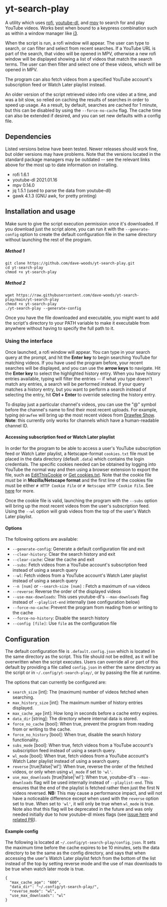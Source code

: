 # yt-search-play

A utility which uses [rofi](https://github.com/davatorium/rofi), [youtube-dl](https://github.com/ytdl-org/youtube-dl), and [mpv](https://github.com/mpv-player/mpv) to search for and play YouTube videos. Works best when bound to a keypress combination such as within a window manager like [i3](https://github.com/i3/i3).

When the script is run, a rofi window will appear. The user can type to search, or can filter and select from recent searches. If a YouTube URL is part of the search, that video will be opened in MPV, otherwise a new rofi window will be displayed showing a list of videos that match the search terms. The user can then filter and select one of these videos, which will be opened in MPV.

The program can also fetch videos from a specified YouTube account's subscription feed or Watch Later playlist instead.

An older version of the script retrieved video info one video at a time, and was a bit slow, so relied on caching the results of searches in order to speed up usage. As a result, by default, searches are cached for 1 minute, but this can be disabled by using the `--force-no-cache` flag. The cache time can also be extended if desired, and you can set new defaults with a config file.
## Dependencies

Listed versions below have been tested. Newer releases should work fine, but older versions may have problems. Note that the versions located in the standard package managers may be outdated -- see the relevant links above for the most up to date information on installing.

* rofi 1.6.1
* youtube-dl 2021.01.16
* mpv 0.14.0
* jq 1.5.1 (used to parse the data from youtube-dl)
* gawk 4.1.3 (GNU awk, for pretty printing)

## Installation and usage

Make sure to give the script execution permission once it's downloaded. If you download just the script alone, you can run it with the `--generate-config` option to create the default configuration file in the same directory without launching the rest of the program.
##### Method 1
```
git clone https://github.com/dave-woods/yt-search-play.git
cd yt-search-play
chmod +x yt-search-play
```
##### Method 2
```
wget https://raw.githubusercontent.com/dave-woods/yt-search-play/main/yt-search-play
chmod +x yt-search-play
./yt-search-play --generate-config
```

Once you have the file downloaded and executable, you might want to add the script's directory to your PATH variable to make it executable from anywhere without having to specify the full path to it.

### Using the interface

Once launched, a rofi window will appear. You can type in your search query at the prompt, and hit the **Enter key** to begin searching YouTube for matching videos. If you have used the program before, your recent searches will be displayed, and you can use the **arrow keys** to navigate. Hit the **Enter key** to select the highlighted history entry. When you have history entries available, typing will filter the entries -- if what you type doesn't match any entries, a search will be performed instead. If your query matches a history entry, but you want to perform a search instead of selecting the entry, hit **Ctrl + Enter** to override selecting the history entry.

To display just a particular channel's videos, you can use the "@" symbol before the channel's name to find their most recent uploads. For example, typing `@drawfee` will bring up the most recent videos from [Drawfee Show](https://www.youtube.com/c/drawfee). **Note**: this currently only works for channels which have a human-readable channel ID.

#### Accessing subscription feed or Watch Later playlist

In order for the program to be able to access a user's YouTube subscription feed or Watch Later playlist, a Netscape-format `cookies.txt` file must be placed in the data directory (default `.data`) which contains the login credentials. The specific cookies needed can be obtained by logging into YouTube the normal way and then using a browser extension to export the file, such as [EditThisCookie](https://chrome.google.com/webstore/detail/editthiscookie/fngmhnnpilhplaeedifhccceomclgfbg) or [Get cookies.txt](https://chrome.google.com/webstore/detail/get-cookiestxt/bgaddhkoddajcdgocldbbfleckgcbcid). Note that the cookie file *must* be in **Mozilla/Netscape format** and the first line of the cookies file must be either `# HTTP Cookie File` or `# Netscape HTTP Cookie File`. See [here](https://github.com/ytdl-org/youtube-dl/#how-do-i-pass-cookies-to-youtube-dl) for more.

Once the cookie file is valid, launching the program with the `--subs` option will bring up the most recent videos from the user's subscription feed. Using the `--wl` option will grab videos from the top of the user's Watch Later playlist.

#### Options

The following options are available:
* `--generate-config`: Generate a default configuration file and exit
* `--clear-history`: Clear the search history and exit
* `--clear-cache`: Clear the cache and exit
* `--subs`: Fetch videos from a YouTube account's subscription feed instead of using a search query
* `--wl`: Fetch videos from a YouTube account's Watch Later playlist instead of using a search query
* `--n [num]` *or* `--search-size [num]` : Fetch a maximum of `num` videos
* `--reverse`: Reverse the order of the displayed videos
* `--use-max-downloads`: This uses youtube-dl's `--max-downloads` flag instead of `--playlist-end` internally (see configuration below)
* `--force-no-cache`: Prevent the program from reading from or writing to the cache
* `--force-no-history`: Disable the search history
* `--config [file]`: Use `file` as the configuration file

## Configuration

The default configuration file is `.default.config.json` which is located in the same directory as the script. This file should not be edited, as it will be overwritten when the script executes. Users can override all or part of this default by providing a file called `config.json` in either the same directory as the script or in `~/.config/yt-search-play/`, or by passing the file at runtime.

The options that can currently be configured are:
* `search_size` [int]: The (maximum) number of videos fetched when searching.
* `max_history_size` [int]: The maximum number of history entries displayed.
* `max_cache_age` [int]: How long in seconds before a cache entry expires.
* `data_dir` [string]: The directory where internal data is stored.
* `force_no_cache` [bool]: When true, prevent the program from reading from or writing to the cache.
* `force_no_history` [bool]: When true, disable the search history functionality.
* `subs_mode` [bool]: When true, fetch videos from a YouTube account's subscription feed instead of using a search query.
* `wl_mode` [bool]: When true, fetch videos from a YouTube account's Watch Later playlist instead of using a search query.
* `reverse` [true|false|'wl']: When true, reverse the order of the fetched videos, or only when using `wl_mode` if set to `'wl'`.
* `use_max_downloads` [true|false|'wl']: When true, youtube-dl's `--max-downloads` flag will be used internally instead of `--playlist-end`. This ensures that the end of the playlist is fetched rather then just the first N videos reversed. **NB:** This may cause a performance impact, and will not have a noticeable difference except when used with the `reverse` option set to true. When set to `'wl'`, it will only be true when `wl_mode` is true. Note also that this flag will be deprecated in the future and was only needed initially due to how youtube-dl mixes flags (see [issue here](https://github.com/ytdl-org/youtube-dl/issues/25943) and [related PR](https://github.com/ytdl-org/youtube-dl/pull/24487)).

#### Example config

The following is located at `~/.config/yt-search-play/config.json`. It sets the maximum time before the cache expires to be 10 minutes, sets the data directory to be the same as the config directory, and says that when accessing the user's Watch Later playlist fetch from the bottom of the list instead of the top by setting reverse mode and the use of max downloads to be true when watch later mode is true.

```
{
  "max_cache_age": "600",
  "data_dir": "~/.config/yt-search-play/",
  "reverse_mode": "wl",
  "use_max_downloads": "wl"
}
```
